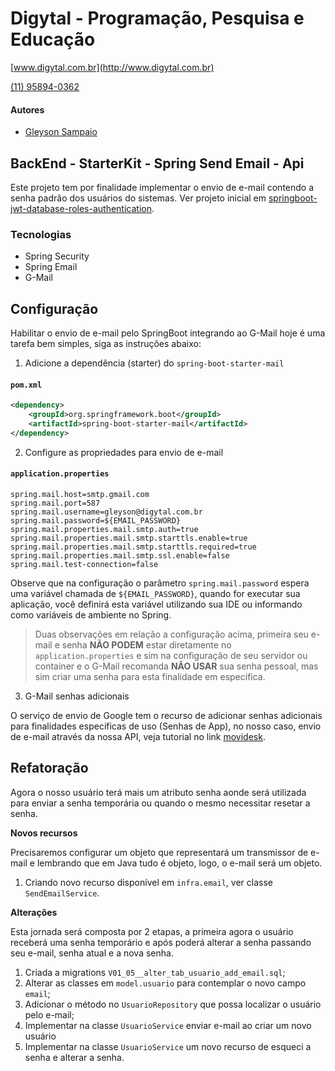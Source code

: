 # Digytal - Programação, Pesquisa e Educação
[www.digytal.com.br](http://www.digytal.com.br)

[(11) 95894-0362](https://api.whatsapp.com/send?phone=5511958940362)


#### Autores
- [Gleyson Sampaio](https://github.com/glysns)

## BackEnd - StarterKit - Spring Send Email - Api

Este projeto tem por finalidade implementar o envio de e-mail contendo a senha padrão dos usuários do sistemas. Ver projeto inicial em [springboot-jwt-database-roles-authentication](https://github.com/glysns/backend-stater-kit/tree/main/spring/springboot-jwt-database-roles-authentication).

### Tecnologias

* Spring Security
* Spring Email
* G-Mail

## Configuração

Habilitar o envio de e-mail pelo SpringBoot integrando ao G-Mail hoje é uma tarefa bem simples, siga as instruções abaixo:

1. Adicione a dependência (starter) do `spring-boot-starter-mail`

#### **`pom.xml`**
```xml
<dependency>
    <groupId>org.springframework.boot</groupId>
    <artifactId>spring-boot-starter-mail</artifactId>
</dependency>
```

2. Configure as propriedades para envio de e-mail

#### **`application.properties`**
```shell
spring.mail.host=smtp.gmail.com
spring.mail.port=587
spring.mail.username=gleyson@digytal.com.br
spring.mail.password=${EMAIL_PASSWORD}
spring.mail.properties.mail.smtp.auth=true
spring.mail.properties.mail.smtp.starttls.enable=true
spring.mail.properties.mail.smtp.starttls.required=true
spring.mail.properties.mail.smtp.ssl.enable=false
spring.mail.test-connection=false
```

Observe que na configuração o parâmetro `spring.mail.password` espera uma variável chamada de `${EMAIL_PASSWORD}`, quando for executar sua aplicação, você definirá esta variável utilizando sua IDE ou informando como variáveis de ambiente no Spring.

>Duas observações em relação a configuração acima, primeira seu e-mail e senha **NÃO PODEM** estar diretamente no `application.properties` e sim na configuração de seu servidor ou container e o G-Mail recomanda **NÃO USAR** sua senha pessoal, mas sim criar uma senha para esta finalidade em específica.

3. G-Mail senhas adicionais

O serviço de envio de Google tem o recurso de adicionar senhas adicionais para finalidades específicas de uso (Senhas de App), no nosso caso, envio de e-mail através da nossa API, veja tutorial no link [movidesk](https://atendimento.movidesk.com/kb/article/280320/configurar-senha-app-google-movidesk).

## Refatoração

Agora o nosso usuário terá mais um atributo senha aonde será utilizada para enviar a senha temporária ou quando o mesmo necessitar resetar a senha.

**Novos recursos**

Precisaremos configurar um objeto que representará um transmissor de e-mail e lembrando que em Java tudo é objeto, logo, o e-mail será um objeto.

1. Criando novo recurso disponível em `infra.email`, ver classe `SendEmailService`.

**Alterações**

Esta jornada será composta por 2 etapas, a primeira agora o usuário receberá uma senha temporário e após poderá alterar a senha passando seu e-mail, senha atual e a nova senha.

1. Criada a migrations `V01_05__alter_tab_usuario_add_email.sql`;
2. Alterar as classes em `model.usuario` para contemplar o novo campo `email`;
3. Adicionar o método no `UsuarioRepository` que possa localizar o usuário pelo e-mail;
4. Implementar na classe `UsuarioService` enviar e-mail ao criar um novo usuário
5. Implementar na classe `UsuarioService` um novo recurso de esqueci a senha e alterar a senha.
